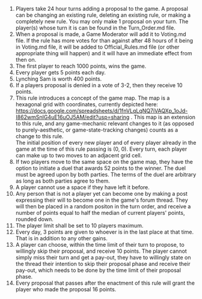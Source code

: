 1. Players take 24 hour turns adding a proposal to the game. A proposal can be changing an existing rule, deleting an existing rule, or making a completely new rule. You may only make 1 proposal on your turn. The player(s) whose turn it is can be found in the Turn_Order.md file.  
2. When a proposal is made, a Game Moderator will add it to Voting.md file. If the rule has more votes for than against after 48 hours of it being in Voting.md file, it will be added to Official_Rules.md file (or other appropriate thing will happen) and it will have an immediate effect from then on.  
3. The first player to reach 1000 points, wins the game.
4. Every player gets 5 points each day.
5. Lynching Sam is worth 400 points.
6. If a players proposal is denied in a vote of 3-2, then they receive 10 points.
7. This rule introduces a concept of the game map. The map is a hexagonal grid with coordinates, currently depicted here: https://docs.google.com/spreadsheets/d/1fnVLqLqNQ7iVAQXp_1oJd-I862wmSnIG4uE16uOJ5AM/edit?usp=sharing . This map is an extension to this rule, and any game-mechanic relevant changes to it (as opposed to purely-aesthetic, or game-state-tracking changes) counts as a change to this rule.  
 The initial position of every new player and of every player already in the game at the time of this rule passing is (0, 0). Every turn, each player can make up to two moves to an adjacent grid cell.
8. If two players move to the same space on the game map, they have the option to initiate a duel that awards 52 points to the winner. The duel must be agreed upon by both parties. The terms of the duel are arbitrary as long as both parties agree to them.
9. A player cannot use a space if they have left it before.
10. Any person that is not a player yet can become one by making a post expressing their will to become one in the game's forum thread. They will then be placed in a random positon in the turn order, and receive a number of points equal to half the median of current players' points, rounded down.
11. The player limit shall be set to 10 players maximum.
12. Every day, 3 points are given to whoever is in the last place at that time. That is in addition to any other gains.
13. A player can choose, within the time limit of their turn to propose, to willingly skip their proposal, and receive 10 points. The player cannot simply miss their turn and get a pay-out, they have to willingly state on the thread their intention to skip their proposal phase and receive their pay-out, which needs to be done by the time limit of their proposal phase.
14. Every proposal that passes after the enactment of this rule will grant the player who made the proposal 16 points.

